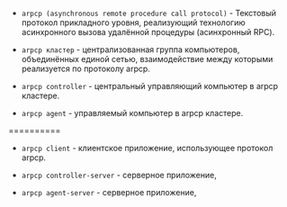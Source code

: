 - `arpcp (asynchronous remote procedure call protocol)` - Текстовый протокол прикладного уровня, реализующий технологию асинхронного вызова удалённой процедуры (асинхронный RPC).

- `arpcp кластер` - централизованная группа компьютеров, объединённых единой сетью, взаимодействие между которыми реализуется по протоколу arpcp.

- `arpcp controller` - центральный управляющий компьютер в arpcp кластере.

- `arpcp agent` - управляемый компьютер в arpcp кластере.

==========

- `arpcp client` - клиентское приложение, использующее протокол arpcp. 

- `arpcp controller-server` - серверное приложение, 

- `arpcp agent-server` - серверное приложение, 
